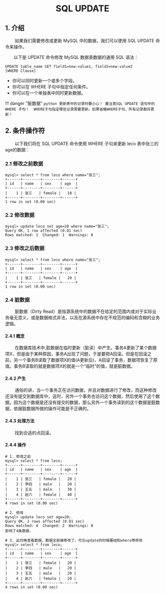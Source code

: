 <center><h1> SQL UPDATE </h1></center>

## 1. 介绍

&#160; &#160; &#160; &#160; 如果我们需要修改或更新 MySQL 中的数据，我们可以使用 SQL UPDATE 命令来操作。

&#160; &#160; &#160; &#160;以下是 UPDATE 命令修改 MySQL 数据表数据的通用 SQL 语法：


```
UPDATE table_name SET field1=new-value1, field2=new-value2
[WHERE Clause]
```

- 你可以同时更新一个或多个字段。
- 你可以在 WHERE 子句中指定任何条件。
- 你可以在一个单独表中同时更新数据。

!!! danger "脏数据"
    ```python
    更新表中的记录时要小心！
    要注意SQL UPDATE 语句中的 WHERE 子句！ 
    WHERE子句指定哪些记录需要更新。如果省略WHERE子句，所有记录都将更新！
    ```

## 2. 条件操作符

&#160; &#160; &#160; &#160;  以下我们将在 SQL UPDATE 命令使用 WHERE 子句来更新 leco 表中张三的age的数据：

### 2.1 修改之前数据

```
mysql> select * from leco where name="张三";
+------+--------+--------+------+
| id   | name   | sex    | age  |
+------+--------+--------+------+
|    1 | 张三   | female |   18 |
+------+--------+--------+------+
1 row in set (0.00 sec)
```

### 2.2 修改数据

```
mysql> update leco set age=20 where name="张三";
Query OK, 1 row affected (0.01 sec)
Rows matched: 1  Changed: 1  Warnings: 0
```

### 2.3 修改之后数据

```
mysql> select * from leco where name="张三";
+------+--------+--------+------+
| id   | name   | sex    | age  |
+------+--------+--------+------+
|    1 | 张三   | female |   20 |
+------+--------+--------+------+
1 row in set (0.00 sec)
```

### 2.4 脏数据
&#160; &#160; &#160; &#160;  脏数据（Dirty Read）是指源系统中的数据不在给定的范围内或对于实际业务毫无意义，或是数据格式非法，以及在源系统中存在不规范的编码和含糊的业务逻辑。
#### 2.4.1 概念
&#160; &#160; &#160; &#160;  在数据库技术中,脏数据在临时更新（脏读）中产生。事务A更新了某个数据项X，但是由于某种原因，事务A出现了问题，于是要把A回滚。但是在回滚之前，另一个事务B读取了数据项X的值(A更新后)，A回滚了事务，数据项恢复了原值。事务B读取的就是数据项X的就是一个“临时”的值，就是脏数据。

#### 2.4.2 产生
&#160; &#160; &#160; &#160;  通俗的讲，当一个事务正在访问数据，并且对数据进行了修改，而这种修改还没有提交到数据库中，这时，另外一个事务也访问这个数据，然后使用了这个数据。因为这个数据是还没有提交的数据，那么另外一个事务读到的这个数据是脏数据，依据脏数据所做的操作可能是不正确的。

#### 2.4.3 处理方法
&#160; &#160; &#160; &#160;  找到合适的点回滚。

#### 2.4.4 操作

```
# 1. 修改之前
mysql> select * from leco;
+------+--------+--------+------+
| id   | name   | sex    | age  |
+------+--------+--------+------+
|    1 | 张三   | female |   20 |
|    2 | 李四   | male   |   20 |
|    3 | 王五   | male   |   30 |
|    4 | 赵六   | female |   40 |
+------+--------+--------+------+
4 rows in set (0.00 sec)

# 2. 修改
mysql> update leco set age=20;
Query OK, 2 rows affected (0.01 sec)
Rows matched: 4  Changed: 2  Warnings: 0
影响了4条数据，

# 3. 此时再查看数据，数据全部被修改了，可见update的时候要结和where等修改
mysql> select * from leco;
+------+--------+--------+------+
| id   | name   | sex    | age  |
+------+--------+--------+------+
|    1 | 张三   | female |   20 |
|    2 | 李四   | male   |   20 |
|    3 | 王五   | male   |   20 |
|    4 | 赵六   | female |   20 |
+------+--------+--------+------+
4 rows in set (0.00 sec)

```

